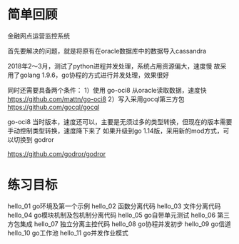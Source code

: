 简单回顾
=======
金融网点运营监控系统

首先要解决的问题，就是将原有在oracle数据库中的数据导入cassandra

2018年2～3月，测试了python进程并发处理，系统占用资源偏大，速度慢
故采用了golang 1.9.6，go协程的方式进行并发处理，效果很好

同时还需要具备两个条件：
1）使用 go-oci8 从oracle读取数据，速度快 https://github.com/mattn/go-oci8
2）写入采用gocql第三方包 https://github.com/gocql/gocql

go-oci8 当时版本，速度还可以，主要是无须过多的类型转换，但现在的版本需要手动控制类型转换，速度降下来了
如果升级到go 1.14版，采用新的mod方式，可以切换到 godror

https://github.com/godror/godror

练习目标
=======
hello_01  go环境及第一个示例
hello_02  函数分离代码
hello_03  文件分离代码
hello_04  go模块机制及包机制分离代码
hello_05  go自带单元测试
hello_06  第三方包集成
hello_07  独立分离主控代码
hello_08  go协程并发初步
hello_09  go信道
hello_10  go工作池
hello_11  go并发作业模式
